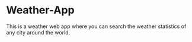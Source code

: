 # Weather-App
This is a weather web app where you can search the weather statistics of any city around the world. 
